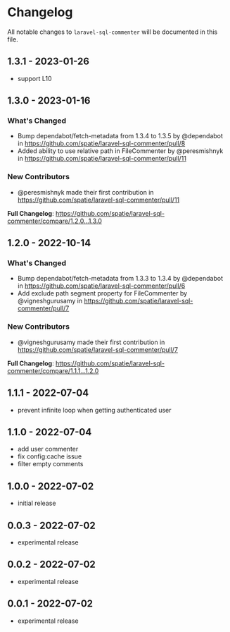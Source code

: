 # Changelog

All notable changes to `laravel-sql-commenter` will be documented in this file.

## 1.3.1 - 2023-01-26

- support L10

## 1.3.0 - 2023-01-16

### What's Changed

- Bump dependabot/fetch-metadata from 1.3.4 to 1.3.5 by @dependabot in https://github.com/spatie/laravel-sql-commenter/pull/8
- Added ability to use relative path in FileCommenter by @peresmishnyk in https://github.com/spatie/laravel-sql-commenter/pull/11

### New Contributors

- @peresmishnyk made their first contribution in https://github.com/spatie/laravel-sql-commenter/pull/11

**Full Changelog**: https://github.com/spatie/laravel-sql-commenter/compare/1.2.0...1.3.0

## 1.2.0 - 2022-10-14

### What's Changed

- Bump dependabot/fetch-metadata from 1.3.3 to 1.3.4 by @dependabot in https://github.com/spatie/laravel-sql-commenter/pull/6
- Add exclude path segment property for FileCommenter by @vigneshgurusamy in https://github.com/spatie/laravel-sql-commenter/pull/7

### New Contributors

- @vigneshgurusamy made their first contribution in https://github.com/spatie/laravel-sql-commenter/pull/7

**Full Changelog**: https://github.com/spatie/laravel-sql-commenter/compare/1.1.1...1.2.0

## 1.1.1 - 2022-07-04

- prevent infinite loop when getting authenticated user

## 1.1.0 - 2022-07-04

- add user commenter
- fix config:cache issue
- filter empty comments

## 1.0.0 - 2022-07-02

- initial release

## 0.0.3 - 2022-07-02

- experimental release

## 0.0.2 - 2022-07-02

- experimental release

## 0.0.1 - 2022-07-02

- experimental release
